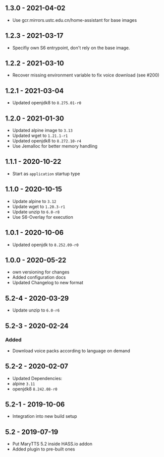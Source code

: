 ## 1.3.0 - 2021-04-02

*  Use gcr.mirrors.ustc.edu.cn/home-assistant for base images


## 1.2.3 - 2021-03-17

*  Specifiy own S6 entrypoint, don't rely on the base image.


## 1.2.2 - 2021-03-10

*  Recover missing environment variable to fix voice download (see #200)


## 1.2.1 - 2021-03-04

*  Updated openjdk8 to `8.275.01-r0`


## 1.2.0 - 2021-01-30

*  Updated alpine image to `3.13`
*  Updated wget to `1.21.1-r1`
*  Updated openjdk8 to `8.272.10-r4`
*  Use Jemalloc for better memory handling


## 1.1.1 - 2020-10-22

*  Start as `application` startup type


## 1.1.0 - 2020-10-15

*  Update alpine to `3.12`
*  Update wget to `1.20.3-r1`
*  Update unzip to `6.0-r8`
*  Use S6-Overlay for execution


## 1.0.1 - 2020-10-06

*  Updated openjdk to `8.252.09-r0`


## 1.0.0 - 2020-05-22

*  own versioning for changes
*  Added configuration docs
*  Updated Changelog to new format

## 5.2-4 - 2020-03-29

*  Update unzip to `6.0-r6`


## 5.2-3 - 2020-02-24

### Added

*  Download voice packs according to language on demand


## 5.2-2 - 2020-02-07

*  Updated Dependencies:
  * alpine `3.11`
  * openjdk8 `8.242.08-r0`


## 5.2-1 - 2019-10-06

*  Integration into new build setup


## 5.2 - 2019-07-19

*  Put MaryTTS 5.2 inside HASS.io addon
*  Added plugin to pre-built ones

